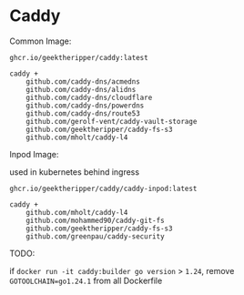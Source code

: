# Caddy

Common Image:

`ghcr.io/geektheripper/caddy:latest`

```
caddy +
    github.com/caddy-dns/acmedns
    github.com/caddy-dns/alidns
    github.com/caddy-dns/cloudflare
    github.com/caddy-dns/powerdns
    github.com/caddy-dns/route53
    github.com/gerolf-vent/caddy-vault-storage
    github.com/geektheripper/caddy-fs-s3
    github.com/mholt/caddy-l4
```

Inpod Image:

used in kubernetes behind ingress

`ghcr.io/geektheripper/caddy/caddy-inpod:latest`

```
caddy +
    github.com/mholt/caddy-l4
    github.com/mohammed90/caddy-git-fs
    github.com/geektheripper/caddy-fs-s3
    github.com/greenpau/caddy-security
```

TODO:

if `docker run -it caddy:builder go version` > `1.24`, remove `GOTOOLCHAIN=go1.24.1` from all Dockerfile

